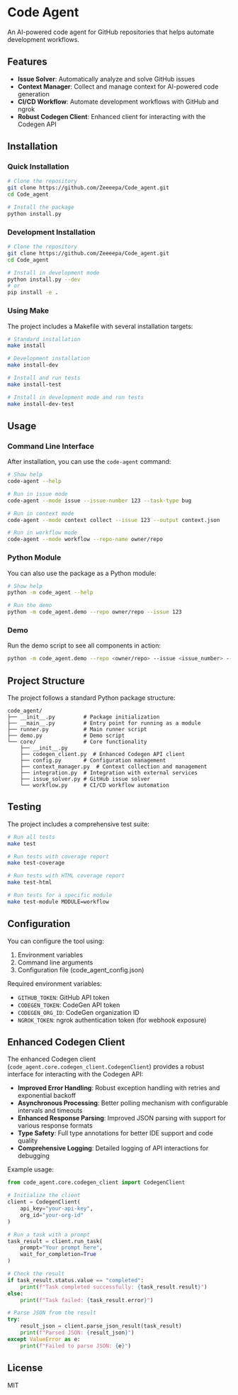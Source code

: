 # Code Agent

An AI-powered code agent for GitHub repositories that helps automate development workflows.

## Features

- **Issue Solver**: Automatically analyze and solve GitHub issues
- **Context Manager**: Collect and manage context for AI-powered code generation
- **CI/CD Workflow**: Automate development workflows with GitHub and ngrok
- **Robust Codegen Client**: Enhanced client for interacting with the Codegen API

## Installation

### Quick Installation

```bash
# Clone the repository
git clone https://github.com/Zeeeepa/Code_agent.git
cd Code_agent

# Install the package
python install.py
```

### Development Installation

```bash
# Clone the repository
git clone https://github.com/Zeeeepa/Code_agent.git
cd Code_agent

# Install in development mode
python install.py --dev
# or
pip install -e .
```

### Using Make

The project includes a Makefile with several installation targets:

```bash
# Standard installation
make install

# Development installation
make install-dev

# Install and run tests
make install-test

# Install in development mode and run tests
make install-dev-test
```

## Usage

### Command Line Interface

After installation, you can use the `code-agent` command:

```bash
# Show help
code-agent --help

# Run in issue mode
code-agent --mode issue --issue-number 123 --task-type bug

# Run in context mode
code-agent --mode context collect --issue 123 --output context.json

# Run in workflow mode
code-agent --mode workflow --repo-name owner/repo
```

### Python Module

You can also use the package as a Python module:

```bash
# Show help
python -m code_agent --help

# Run the demo
python -m code_agent.demo --repo owner/repo --issue 123
```

### Demo

Run the demo script to see all components in action:

```bash
python -m code_agent.demo --repo <owner/repo> --issue <issue_number> --codegen-token <token> --codegen-org-id <org_id> --github-token <token>
```

## Project Structure

The project follows a standard Python package structure:

```
code_agent/
├── __init__.py         # Package initialization
├── __main__.py         # Entry point for running as a module
├── runner.py           # Main runner script
├── demo.py             # Demo script
└── core/               # Core functionality
    ├── __init__.py
    ├── codegen_client.py  # Enhanced Codegen API client
    ├── config.py       # Configuration management
    ├── context_manager.py  # Context collection and management
    ├── integration.py  # Integration with external services
    ├── issue_solver.py # GitHub issue solver
    └── workflow.py     # CI/CD workflow automation
```

## Testing

The project includes a comprehensive test suite:

```bash
# Run all tests
make test

# Run tests with coverage report
make test-coverage

# Run tests with HTML coverage report
make test-html

# Run tests for a specific module
make test-module MODULE=workflow
```

## Configuration

You can configure the tool using:

1. Environment variables
2. Command line arguments
3. Configuration file (code_agent_config.json)

Required environment variables:

- `GITHUB_TOKEN`: GitHub API token
- `CODEGEN_TOKEN`: CodeGen API token
- `CODEGEN_ORG_ID`: CodeGen organization ID
- `NGROK_TOKEN`: ngrok authentication token (for webhook exposure)

## Enhanced Codegen Client

The enhanced Codegen client (`code_agent.core.codegen_client.CodegenClient`) provides a robust interface for interacting with the Codegen API:

- **Improved Error Handling**: Robust exception handling with retries and exponential backoff
- **Asynchronous Processing**: Better polling mechanism with configurable intervals and timeouts
- **Enhanced Response Parsing**: Improved JSON parsing with support for various response formats
- **Type Safety**: Full type annotations for better IDE support and code quality
- **Comprehensive Logging**: Detailed logging of API interactions for debugging

Example usage:

```python
from code_agent.core.codegen_client import CodegenClient

# Initialize the client
client = CodegenClient(
    api_key="your-api-key",
    org_id="your-org-id"
)

# Run a task with a prompt
task_result = client.run_task(
    prompt="Your prompt here",
    wait_for_completion=True
)

# Check the result
if task_result.status.value == "completed":
    print(f"Task completed successfully: {task_result.result}")
else:
    print(f"Task failed: {task_result.error}")

# Parse JSON from the result
try:
    result_json = client.parse_json_result(task_result)
    print(f"Parsed JSON: {result_json}")
except ValueError as e:
    print(f"Failed to parse JSON: {e}")
```

## License

MIT

